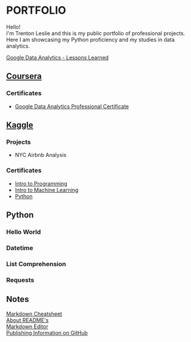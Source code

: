 # PORTFOLIO
Hello!  
I'm Trenton Leslie and this is my public portfolio of professional projects. Here I am showcasing my Python proficiency and my studies in data analytics.

[Google Data Analytics - Lessons Learned](https://docs.google.com/document/d/1Zy0RxoF7ucWnpntTn0SKEqCtc6_LsFzMURBRyFaT2uU/edit?usp=sharing)

## [Coursera](https://www.coursera.org/)
### Certificates
- [Google Data Analytics Professional Certificate](https://www.coursera.org/professional-certificates/google-data-analytics)
## [Kaggle](https://www.kaggle.com/)
### Projects
- NYC Airbnb Analysis
### Certificates
- [Intro to Programming](https://github.com/tripster202/portfolio/blob/main/Kaggle/Certificate%20-%20Intro%20to%20Programming.png)
- [Intro to Machine Learning](https://github.com/tripster202/portfolio/blob/main/Kaggle/Certificate%20-%20Intro%20to%20Machine%20Learning.png)
- [Python](https://github.com/tripster202/portfolio/blob/main/Kaggle/Certificate%20-%20Python.png)
## Python
### Hello World
### Datetime
### List Comprehension
### Requests

## Notes
[Markdown Cheatsheet](https://github.com/adam-p/markdown-here/wiki/Markdown-Cheatsheet)  
[About README's](https://docs.github.com/en/repositories/managing-your-repositorys-settings-and-features/customizing-your-repository/about-readmes)  
[Markdown Editor](https://stackedit.io/app#)  
[Publishing Information on GitHub](https://docs.github.com/en/get-started/writing-on-github)  
